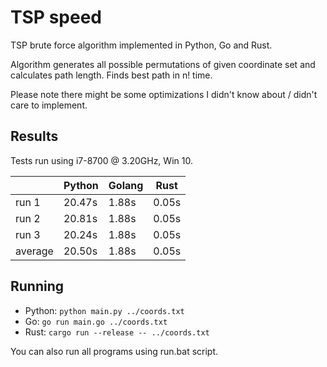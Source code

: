 # TSP speed

TSP brute force algorithm implemented in Python, Go and Rust.

Algorithm generates all possible permutations of given coordinate set and calculates path length. Finds best path in n! time.

Please note there might be some optimizations I didn't know about / didn't care to implement.

## Results

Tests run using i7-8700 @ 3.20GHz, Win 10.

|                 | Python | Golang | Rust |
|-----------------|--------|--------|------|
| run 1           | 20.47s | 1.88s  | 0.05s|
| run 2           | 20.81s | 1.88s  | 0.05s|
| run 3           | 20.24s | 1.88s  | 0.05s|
| average         | 20.50s | 1.88s  | 0.05s|

## Running

* Python: `python main.py ../coords.txt`
* Go: `go run main.go ../coords.txt`
* Rust: `cargo run --release -- ../coords.txt`

You can also run all programs using run.bat script.
